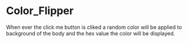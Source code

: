# Color_Flipper
When ever the click me button is cliked a random color will be applied to background of the body and the hex value the color will be displayed.
